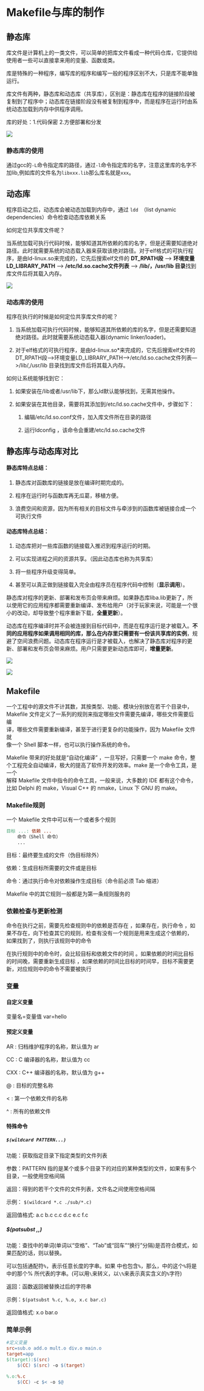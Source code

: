 # Makefile与库的制作


## 静态库

库文件是计算机上的一类文件，可以简单的把库文件看成一种代码仓库，它提供给使用者一些可以直接拿来用的变量、函数或类。 

库是特殊的一种程序，编写库的程序和编写一般的程序区别不大，只是库不能单独运行。  

库文件有两种，静态库和动态库（共享库），区别是：静态库在程序的链接阶段被复制到了程序中；动态库在链接阶段没有被复制到程序中，而是程序在运行时由系统动态加载到内存中供程序调用。  

库的好处：1.代码保密 2.方便部署和分发

![](https://i0.hdslb.com/bfs/album/f0c218a3bd675d2e36dbb4f7244fd6a035c1c248.png)

### 静态库的使用

通过gcc的`-L`命令指定库的路径，通过`-l`命令指定库的名字，注意这里库的名字不加lib,例如库的文件名为`libxxx.lib`那么库名就是`xxx`。

## 动态库

程序启动之后，动态库会被动态加载到内存中，通过 `ldd `（list dynamic  dependencies）命令检查动态库依赖关系  

如何定位共享库文件呢？  

当系统加载可执行代码时候，能够知道其所依赖的库的名字，但是还需要知道绝对路径。此时就需要系统的动态载入器来获取该绝对路径。对于elf格式的可执行程序，是由ld-linux.so来完成的，它先后搜索elf文件的 **DT_RPATH段** ——> **环境变量LD_LIBRARY_PATH** ——> **/etc/ld.so.cache文件列表** ——> **/lib/，/usr/lib 目录**找到库文件后将其载入内存。

![](https://i0.hdslb.com/bfs/album/7becce9fdd2551f092508729af91976812e7a01e.png@1e_1c.webp)

### 动态库的使用

程序在执行的时候是如何定位共享库文件的呢？

1) 当系统加载可执行代码时候，能够知道其所依赖的库的名字，但是还需要知道绝对路径。此时就需要系统动态载入器(dynamic linker/loader)。

2) 对于elf格式的可执行程序，是由ld-linux.so*来完成的，它先后搜索elf文件的 DT_RPATH段—>环境变量LD_LIBRARY_PATH—>/etc/ld.so.cache文件列表—>/lib/,/usr/lib 目录找到库文件后将其载入内存。

如何让系统能够找到它：

1. 如果安装在/lib或者/usr/lib下，那么ld默认能够找到，无需其他操作。

2. 如果安装在其他目录，需要将其添加到/etc/ld.so.cache文件中，步骤如下：
   
   1. 编辑/etc/ld.so.conf文件，加入库文件所在目录的路径
   
   2. 运行ldconfig ，该命令会重建/etc/ld.so.cache文件

## 静态库与动态库对比

#### 静态库特点总结：

1. 静态库对函数库的链接是放在编译时期完成的。

2. 程序在运行时与函数库再无瓜葛，移植方便。

3. 浪费空间和资源，因为所有相关的目标文件与牵涉到的函数库被链接合成一个可执行文件

#### 动态库特点总结：

1. 动态库把对一些库函数的链接载入推迟到程序运行的时期。

2. 可以实现进程之间的资源共享。（因此动态库也称为共享库）

3. 将一些程序升级变得简单。

4. 甚至可以真正做到链接载入完全由程序员在程序代码中控制（**显示调用**）。

静态库对程序的更新、部署和发布页会带来麻烦。如果静态库liba.lib更新了，所以使用它的应用程序都需要重新编译、发布给用户（对于玩家来说，可能是一个很小的改动，却导致整个程序重新下载，**全量更新**）。

动态库在程序编译时并不会被连接到目标代码中，而是在程序运行是才被载入。**不同的应用程序如果调用相同的库，那么在内存里只需要有一份该共享库的实例**，规避了空间浪费问题。动态库在程序运行是才被载入，也解决了静态库对程序的更新、部署和发布页会带来麻烦。用户只需要更新动态库即可，**增量更新**。

![](https://i0.hdslb.com/bfs/album/cd1f80953668fafd7611f2a2f6843835d16cd1cc.png)

![](https://i0.hdslb.com/bfs/album/bec8136ab4a21b6e79cd57db0b1ea80511f51dde.png)

## Makefile

一个工程中的源文件不计其数，其按类型、功能、模块分别放在若干个目录中，Makefile 文件定义了一系列的规则来指定哪些文件需要先编译，哪些文件需要后编  
译，哪些文件需要重新编译，甚至于进行更复杂的功能操作，因为 Makefile 文件就  
像一个 Shell 脚本一样，也可以执行操作系统的命令。  

Makefile 带来的好处就是“自动化编译” ，一旦写好，只需要一个 make 命令，整  
个工程完全自动编译，极大的提高了软件开发的效率。make 是一个命令工具，是一个  
解释 Makefile 文件中指令的命令工具，一般来说，大多数的 IDE 都有这个命令，  
比如 Delphi 的 make，Visual C++ 的 nmake，Linux 下 GNU 的 make。

### Makefile规则

一个 Makefile 文件中可以有一个或者多个规则  

```makefile
目标 ...: 依赖 ... 
    命令（Shell 命令）
    ...
```

目标：最终要生成的文件（伪目标除外）  

依赖：生成目标所需要的文件或是目标  

 命令：通过执行命令对依赖操作生成目标（命令前必须 Tab 缩进）  

Makefile 中的其它规则一般都是为第一条规则服务的

### 依赖检查与更新检测

命令在执行之前，需要先检查规则中的依赖是否存在 ，如果存在，执行命令  ，如果不存在，向下检查其它的规则，检查有没有一个规则是用来生成这个依赖的， 如果找到了，则执行该规则中的命令  

在执行规则中的命令时，会比较目标和依赖文件的时间 。如果依赖的时间比目标的时间晚，需要重新生成目标 ，如果依赖的时间比目标的时间早，目标不需要更新，对应规则中的命令不需要被执行

### 变量

#### 自定义变量

变量名=变量值  var=hello  

#### 预定义变量

AR : 归档维护程序的名称，默认值为 ar

CC : C 编译器的名称，默认值为 cc

CXX : C++ 编译器的名称，默认值为 g++

@ : 目标的完整名称

< : 第一个依赖文件的名称  

^ : 所有的依赖文件

#### 特殊命令

##### `$(wildcard PATTERN...)`

功能：获取指定目录下指定类型的文件列表  

参数：PATTERN 指的是某个或多个目录下的对应的某种类型的文件，如果有多个目录，一般使用空格间隔 

返回：得到的若干个文件的文件列表，文件名之间使用空格间隔  

 示例： `$(wildcard *.c ./sub/*.c) `

返回值格式: a.c b.c c.c d.c e.c f.c

##### $(patsubst <pattern>,<replacement>,<text>)

功能：查找<text>中的单词(单词以“空格”、“Tab”或“回车”“换行”分隔)是否符合模式<pattern>，如果匹配的话，则以<replacement>替换。  

<pattern>可以包括通配符`%`，表示任意长度的字串。如果<replacement>  中也包含`%`，那么，<replacement>中的这个`%`将是<pattern>中的那个%  所代表的字串。(可以用`\`来转义，以`\%`来表示真实含义的`%`字符)  

返回：函数返回被替换过后的字符串  

示例：`$(patsubst %.c, %.o, x.c bar.c)  `

返回值格式: x.o bar.o

### 简单示例

```makefile
#定义变量
src=sub.o add.o mult.o div.o main.o
target=app
$(target):$(src)
    $(CC) $(src) -o $(target)

%.o:%.c
    $(CC) -c $< -o $@
```

